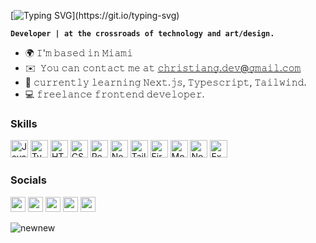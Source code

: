 [![Typing SVG](https://readme-typing-svg.demolab.com?font=Hubot+Sans&weight=700&size=28&duration=6000&pause=1000&color=FFFFFF&width=350&height=38&lines=Hi%2C+zen+here.)](https://git.io/typing-svg)



**`Developer | at the crossroads of technology and art/design.`** 

* 🌍 𝙸'𝚖 𝚋𝚊𝚜𝚎𝚍 𝚒𝚗 𝙼𝚒𝚊𝚖𝚒
* ✉️  𝚈𝚘𝚞 𝚌𝚊𝚗 𝚌𝚘𝚗𝚝𝚊𝚌𝚝 𝚖𝚎 𝚊𝚝 [𝚌𝚑𝚛𝚒𝚜𝚝𝚒𝚊𝚗𝚐.𝚍𝚎𝚟@𝚐𝚖𝚊𝚒𝚕.𝚌𝚘𝚖](mailto:christiang.dev@gmail.com) 
* 🧠 𝚌𝚞𝚛𝚛𝚎𝚗𝚝𝚕𝚢 𝚕𝚎𝚊𝚛𝚗𝚒𝚗𝚐 𝙽𝚎𝚡𝚝.𝚓𝚜, 𝚃𝚢𝚙𝚎𝚜𝚌𝚛𝚒𝚙𝚝, 𝚃𝚊𝚒𝚕𝚠𝚒𝚗𝚍.
* 💻 𝚏𝚛𝚎𝚎𝚕𝚊𝚗𝚌𝚎 𝚏𝚛𝚘𝚗𝚝𝚎𝚗𝚍 𝚍𝚎𝚟𝚎𝚕𝚘𝚙𝚎𝚛.

### Skills


<p align="left">
<a href="https://developer.mozilla.org/en-US/docs/Web/JavaScript" target="_blank" rel="noreferrer"><img src="https://raw.githubusercontent.com/danielcranney/readme-generator/main/public/icons/skills/javascript-colored.svg" width="28" height="28" alt="JavaScript" /></a>
<a href="https://www.typescriptlang.org/" target="_blank" rel="noreferrer"><img src="https://raw.githubusercontent.com/danielcranney/readme-generator/main/public/icons/skills/typescript-colored.svg" width="28" height="28" alt="TypeScript" /></a>
<a href="https://developer.mozilla.org/en-US/docs/Glossary/HTML5" target="_blank" rel="noreferrer"><img src="https://raw.githubusercontent.com/danielcranney/readme-generator/main/public/icons/skills/html5-colored.svg" width="28" height="28" alt="HTML5" /></a>
<a href="https://www.w3.org/TR/CSS/#css" target="_blank" rel="noreferrer"><img src="https://raw.githubusercontent.com/danielcranney/readme-generator/main/public/icons/skills/css3-colored.svg" width="28" height="28" alt="CSS3" /></a>
<a href="https://reactjs.org/" target="_blank" rel="noreferrer"><img src="https://raw.githubusercontent.com/danielcranney/readme-generator/main/public/icons/skills/react-colored.svg" width="28" height="28" alt="React" /></a>
<a href="https://nextjs.org/docs" target="_blank" rel="noreferrer"><img src="https://raw.githubusercontent.com/danielcranney/readme-generator/main/public/icons/skills/nextjs-colored.svg" width="28" height="28" alt="NextJs" /></a>
<a href="https://tailwindcss.com/" target="_blank" rel="noreferrer"><img src="https://raw.githubusercontent.com/danielcranney/readme-generator/main/public/icons/skills/tailwindcss-colored.svg" width="28" height="28" alt="TailwindCSS" /></a>
<a href="https://firebase.google.com/" target="_blank" rel="noreferrer"><img src="https://raw.githubusercontent.com/danielcranney/readme-generator/main/public/icons/skills/firebase-colored.svg" width="28" height="28" alt="Firebase" /></a>
<a href="https://www.mongodb.com/" target="_blank" rel="noreferrer"><img src="https://raw.githubusercontent.com/danielcranney/readme-generator/main/public/icons/skills/mongodb-colored.svg" width="28" height="28" alt="MongoDB" /></a>
<a href="https://nodejs.org/en/" target="_blank" rel="noreferrer"><img src="https://raw.githubusercontent.com/danielcranney/readme-generator/main/public/icons/skills/nodejs-colored.svg" width="28" height="28" alt="NodeJS" /></a>
<a href="https://expressjs.com/" target="_blank" rel="noreferrer"><img src="https://raw.githubusercontent.com/danielcranney/readme-generator/main/public/icons/skills/express-colored.svg" width="28" height="28" alt="Express" /></a>



### Socials 

<p align="left"> <a href="https://www.github.com/zenitzo" target="_blank" rel="noreferrer"><img src="https://raw.githubusercontent.com/danielcranney/readme-generator/main/public/icons/socials/github.svg" width="24" height="24" /></a> <a href="http://www.instagram.com/zenitzo" target="_blank" rel="noreferrer"><img src="https://raw.githubusercontent.com/danielcranney/readme-generator/main/public/icons/socials/instagram.svg" width="24" height="24" /></a> <a href="https://www.linkedin.com/in/chrisgonzalez-dev" target="_blank" rel="noreferrer"><img src="https://raw.githubusercontent.com/danielcranney/readme-generator/main/public/icons/socials/linkedin.svg" width="24" height="24" /></a> <a href="https://www.twitter.com/npmzen" target="_blank" rel="noreferrer"><img src="https://raw.githubusercontent.com/danielcranney/readme-generator/main/public/icons/socials/twitter.svg" width="24" height="24" /></a> <a href="https://www.twitch.tv/zenitzo" target="_blank" rel="noreferrer"><img src="https://raw.githubusercontent.com/danielcranney/readme-generator/main/public/icons/socials/twitch.svg" width="24" height="24" /></a></p>

![newnew](https://github.com/zenitzo/zenitzo/assets/107893812/2c76c15e-294e-44dc-8428-63da1a8f49d1)

